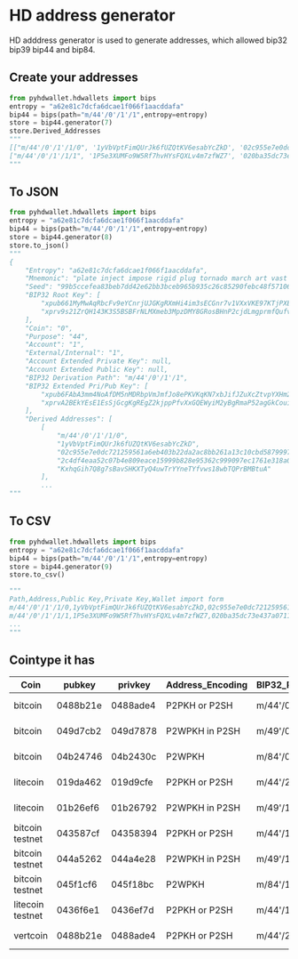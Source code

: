 # HD address generator
HD adddress generator is used to generate addresses, which allowed bip32 bip39 bip44 and bip84.

## Create your addresses

```python
from pyhdwallet.hdwallets import bips
entropy = "a62e81c7dcfa6dcae1f066f1aacddafa"
bip44 = bips(path="m/44'/0'/1'/1",entropy=entropy)
store = bip44.generator(7)
store.Derived_Addresses
"""
[["m/44'/0'/1'/1/0", '1yVbVptFimQUrJk6fUZQtKV6esabYcZkD', '02c955e7e0dc721259561a6eb403b22da2ac8bb261a13c10cbd5879997ab31bd24', '2c4df4eaa52c07b4e809eace15999b828e95362c999097ec1761e318a0a50bf2', 'KxhqGih7Q8g7sBavSHKXTyQ4uwTrYYneTYfvws18wbTQPrBMBtuA'], 
["m/44'/0'/1'/1/1", '1P5e3XUMFo9W5Rf7hvHYsFQXLv4m7zfWZ7', '020ba35dc73e437a07112c25b5279b15e79db9af5111720a3707fb572ad96f17d2', 'f40945de4563c1807d30b3e45e6b1424fc37e1224c07e5ab7ffffbc1197f2881', 'L5Q5uZqPpxqu6PcabSNzNetp5Jb2cfGtQgbQvKi5Z9p4M9pNXpbv'], ["m/44'/0'/1'/1/2", '16yggzHujezdoRpSRKkPr1ReRUvxeiafKz', '03bbeb2f23acbc2c38b738efaab4d36a1bfcfabe830dea971a6eaf146f305d4703', '2c2bcb8bdfac6a457c4511f505aedaa141cc02e4e5c361b20910b21525bcccde', 'KxhaE7BPnPNXwi6Nwuvw7zyUKsi37LA6Uv6WEMScGrbGTXfUGLE2'], ...
"""
```

## To JSON

```python
from pyhdwallet.hdwallets import bips
entropy = "a62e81c7dcfa6dcae1f066f1aacddafa"
bip44 = bips(path="m/44'/0'/1'/1",entropy=entropy)
store = bip44.generator(8)
store.to_json()
"""
{
    "Entropy": "a62e81c7dcfa6dcae1f066f1aacddafa",
    "Mnemonic": "plate inject impose rigid plug tornado march art vast filter issue village",
    "Seed": "99b5ccefea83beb7dd42e62bb3bceb965b935c26c85290febc48f571060a1d8c8f4e847c45b67864977ae1d0c1e83e6ae0019a78c571c0fc3fdee6e020329664",
    "BIP32 Root Key": [
        "xpub661MyMwAqRbcFv9eYCnrjUJGKgRXmHi4im3sECGnr7v1VXxVKE97KTjPXE5QcBivKvpvVFVJ9NjAZ4noh7o7oMS966ZJYwVB7nR1P4DXrju",
        "xprv9s21ZrQH143K3S5BSBFrNLMXmeb3MpzDMY8GRosBHnP2cjdLmgprmfQufvWS6gv5BeRL4smJzTo9SnT33PBis5Ywq79L3fJmkRj7niu1fjo"
    ],
    "Coin": "0",
    "Purpose": "44",
    "Account": "1",
    "External/Internal": "1",
    "Account Extended Private Key": null,
    "Account Extended Public Key": null,
    "BIP32 Derivation Path": "m/44'/0'/1'/1",
    "BIP32 Extended Pri/Pub Key": [
        "xpub6FAbA3mm4NoAfDM5nMDRbpVmJmfJo8ePKVKqKN7xbJifJZuXcZtvpYXHm2ZhuHwHZaVq6D2RDZxqsLDVbyASJZJCpY3orEjEepVq8iqiNN2",
        "xprvA2BEkYEsE1EsSjGcgKgREgZ2kjppPfvXxGQEWyiM2yBgRmaP52agGkCoui4ppuDdLxAbdcCgP2yf3FtAmppie9pyBoBpQEUzWNpe5VmfqmD"
    ],
    "Derived Addresses": [
        [
            "m/44'/0'/1'/1/0",
            "1yVbVptFimQUrJk6fUZQtKV6esabYcZkD",
            "02c955e7e0dc721259561a6eb403b22da2ac8bb261a13c10cbd5879997ab31bd24",
            "2c4df4eaa52c07b4e809eace15999b828e95362c999097ec1761e318a0a50bf2",
            "KxhqGih7Q8g7sBavSHKXTyQ4uwTrYYneTYfvws18wbTQPrBMBtuA"
        ],
        ...
"""
```

## To CSV

```python
from pyhdwallet.hdwallets import bips
entropy = "a62e81c7dcfa6dcae1f066f1aacddafa"
bip44 = bips(path="m/44'/0'/1'/1",entropy=entropy)
store = bip44.generator(9)
store.to_csv()

"""
Path,Address,Public Key,Private Key,Wallet import form
m/44'/0'/1'/1/0,1yVbVptFimQUrJk6fUZQtKV6esabYcZkD,02c955e7e0dc721259561a6eb403b22da2ac8bb261a13c10cbd5879997ab31bd24,2c4df4eaa52c07b4e809eace15999b828e95362c999097ec1761e318a0a50bf2,KxhqGih7Q8g7sBavSHKXTyQ4uwTrYYneTYfvws18wbTQPrBMBtuA
m/44'/0'/1'/1/1,1P5e3XUMFo9W5Rf7hvHYsFQXLv4m7zfWZ7,020ba35dc73e437a07112c25b5279b15e79db9af5111720a3707fb572ad96f17d2,f40945de4563c1807d30b3e45e6b1424fc37e1224c07e5ab7ffffbc1197f2881,L5Q5uZqPpxqu6PcabSNzNetp5Jb2cfGtQgbQvKi5Z9p4M9pNXpbv
...
"""
```



## Cointype it has

| Coin | pubkey | privkey | Address_Encoding | BIP32_Path | prefix | bip  |
| ---- | ------ | ------- | ---------------- | ---------- | ------ | ---- |
| bitcoin | 0488b21e | 0488ade4 | P2PKH or P2SH | m/44'/0' | xpub-xprv | 44   |
| bitcoin | 049d7cb2 | 049d7878 | P2WPKH in P2SH | m/49'/0' | ypub-yprv | 49   |
|bitcoin|04b24746|04b2430c|P2WPKH|m/84'/0'|zpub-zprv|84|
|litecoin|019da462|019d9cfe|P2PKH or P2SH|m/44'/2'|Ltub-Ltpv|44|
|litecoin|01b26ef6|01b26792|P2WPKH in P2SH|m/49'/1'|Mtub-Mtpv|49|
|bitcoin testnet|043587cf|04358394|P2PKH or P2SH|m/44'/1'|tpub-tprv|44|
|bitcoin testnet|044a5262|044a4e28|P2WPKH in P2SH|m/49'/1'|upub-uprv|49|
|bitcoin testnet|045f1cf6|045f18bc|P2WPKH|m/84'/1'|vpub-vprv|84|
|litecoin testnet|0436f6e1|0436ef7d|P2PKH or P2SH|m/44'/1'|ttub-ttpv|44|
|vertcoin|0488b21e|0488ade4|P2PKH or P2SH|m/44'/28'|vtcp-vtcv|44|

